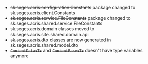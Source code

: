   * ~~sk.seges.acris.configuration.Constants~~ package changed to sk.seges.acris.client.Constants
  * ~~sk.seges.acris.service.FileConstants~~ package changed to sk.seges.acris.shared.service.FileConstants
  * ~~sk.seges.acris.domain~~ classes moved to sk.seges.acris.site.shared.domain.api
  * ~~sk.seges.acris.dto~~ classes are now generated in sk.seges.acris.shared.model.dto
  * ~~`ContentData<T>`~~ and ~~`ContentBase<T>`~~ doesn't have type variables anymore